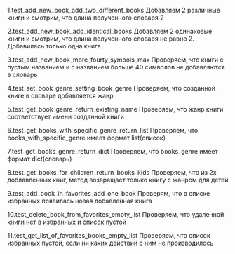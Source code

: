 1.test_add_new_book_add_two_different_books
Добавляем 2 различные книги и смотрим, что длина полученного словаря 2

2.test_add_new_book_add_identical_books
Добавляем 2 одинаковые книги и смотрим, что длина полученного словаря не равно 2. Добавилась только одна книга

3.test_add_new_book_more_fourty_symbols_max
Проверяем, что книги с пустым названием и с названием больше 40 символов не добавляются в словарь

4.test_set_book_genre_setting_book_genre
Проверяем, что созданной книге в словаре добавляется жанр

5.test_get_book_genre_return_existing_name
Проверяем, что жанр книги соответствует имени созданной книги

6.test_get_books_with_specific_genre_return_list
Проверяем, что books_with_specific_genre имеет формат list(список)

7.test_get_books_genre_return_dict
Проверяем, что books_genre имеет формат dict(словарь)

8.test_get_books_for_children_return_books_kids
Проверяем, что из 2х доблавленных книг, метод возвращает только книгу с жанром для детей

9.test_add_book_in_favorites_add_one_book
Проверям, что в списке избранных появилась новая добавленная книга

10.test_delete_book_from_favorites_empty_list
Проверяем, что удаленной книги нет в избранных и список пустой

11.test_get_list_of_favorites_books_empty_list
Проверяем, что список избранных пустой, если ни каких действий с ним не производилось

